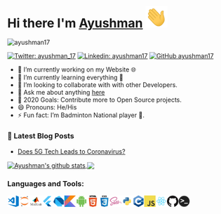 # Hi there I'm [Ayushman](https://www.linkedin.com/in/ayushman17)  <img src="https://raw.githubusercontent.com/ABSphreak/ABSphreak/master/gifs/Hi.gif" width="50px">

<p align="left"> <img src="https://komarev.com/ghpvc/?username=ayushman17&label=Views&color=blue&style=plastic" alt="ayushman17" /></p>

[![Twitter: ayushman_17](https://img.shields.io/twitter/follow/ayushman_17?style=social)](https://twitter.com/ayushman_17)
[![Linkedin: ayushman17](https://img.shields.io/badge/-ayushman17-blue?style=flat-square&logo=Linkedin&logoColor=white&link=https://www.linkedin.com/in/ayushman17/)](https://www.linkedin.com/in/ayushman17/)
[![GitHub ayushman17](https://img.shields.io/github/followers/ayushman17?label=follow&style=social)](https://github.com/ayushman17)
 
- 🔭 I’m currently working on my Website 🌐
- 🌱 I’m currently learning everything 🤣
- 👯 I’m looking to collaborate with with other Developers.
- 💬 Ask me about anything [here](https://github.com/ayushman17/ayushman17/issues)
- 🥅 2020 Goals: Contribute more to Open Source projects.
- 😄 Pronouns: He/His
- ⚡ Fun fact: I’m Badminton National player 🏸.

### 📕 Latest Blog Posts
- [Does 5G Tech Leads to Coronavirus?](https://ayushman17.blogspot.com/2020/04/does-5g-tech-leads-to-coronavirus.html)

<a href="https://github.com/iampawan">
 <img align="center" src="https://github-readme-stats.vercel.app/api?username=ayushman17&show_icons=true&theme=dark&line_height=27" alt="Ayushman's github stats"/>
</a>

<a href="https://github.com/ayushman17">
  <img align="center" src="https://github-readme-stats.vercel.app/api/top-langs/?username=ayushman17&theme=dark&hide_langs_below=1" />
</a>

<br>

### Languages and Tools:

<img align="left" alt="Visual Studio Code" width="26px" src="https://raw.githubusercontent.com/github/explore/80688e429a7d4ef2fca1e82350fe8e3517d3494d/topics/visual-studio-code/visual-studio-code.png" />
<img align="left" alt="Jupyter-notebook" width="26px" src="https://raw.githubusercontent.com/github/explore/master/topics/jupyter-notebook/jupyter-notebook.png" />
<img align="left" alt="Matlab" width="26px" src="https://raw.githubusercontent.com/github/explore/master/topics/matlab/matlab.png" />
<img align="left" alt="Flutter" width="26px" src="https://raw.githubusercontent.com/github/explore/80688e429a7d4ef2fca1e82350fe8e3517d3494d/topics/flutter/flutter.png" />
<img align="left" alt="Dart" width="26px" src="https://raw.githubusercontent.com/github/explore/80688e429a7d4ef2fca1e82350fe8e3517d3494d/topics/dart/dart.png" />
<img align="left" alt="Kotlin" width="26px" src="https://raw.githubusercontent.com/github/explore/master/topics/kotlin/kotlin.png" />
<img align="left" alt="Android" width="26px" src="https://raw.githubusercontent.com/github/explore/80688e429a7d4ef2fca1e82350fe8e3517d3494d/topics/android/android.png" />
<img align="left" alt="HTML5" width="26px" src="https://raw.githubusercontent.com/github/explore/80688e429a7d4ef2fca1e82350fe8e3517d3494d/topics/html/html.png" />
<img align="left" alt="CSS3" width="26px" src="https://raw.githubusercontent.com/github/explore/80688e429a7d4ef2fca1e82350fe8e3517d3494d/topics/css/css.png" />
<img align="left" alt="Sass" width="26px" src="https://raw.githubusercontent.com/github/explore/80688e429a7d4ef2fca1e82350fe8e3517d3494d/topics/sass/sass.png" />
<img align="left" alt="Python" width="26px" src="https://raw.githubusercontent.com/github/explore/master/topics/python/python.png" />
<img align="left" alt="Cpp" width="26px" src="https://raw.githubusercontent.com/github/explore/master/topics/cpp/cpp.png" />
<img align="left" alt="JavaScript" width="26px" src="https://raw.githubusercontent.com/github/explore/80688e429a7d4ef2fca1e82350fe8e3517d3494d/topics/javascript/javascript.png" />
<img align="left" alt="React" width="26px" src="https://raw.githubusercontent.com/github/explore/80688e429a7d4ef2fca1e82350fe8e3517d3494d/topics/react/react.png" />
<img align="left" alt="GitHub" width="26px" src="https://raw.githubusercontent.com/github/explore/78df643247d429f6cc873026c0622819ad797942/topics/github/github.png" />
<img align="left" alt="HTML5" width="26px" src="https://raw.githubusercontent.com/github/explore/80688e429a7d4ef2fca1e82350fe8e3517d3494d/topics/terminal/terminal.png" />
<br />
